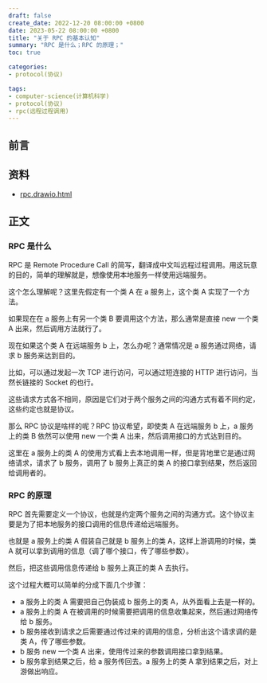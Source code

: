 ```yaml
---
draft: false
create_date: 2022-12-20 08:00:00 +0800
date: 2023-05-22 08:00:00 +0800
title: "关于 RPC 的基本认知"
summary: "RPC 是什么；RPC 的原理；"
toc: true

categories:
- protocol(协议)

tags:
- computer-science(计算机科学)
- protocol(协议)
- rpc(远程过程调用)
---
```

## 前言

## 资料

- <a href="/drawio/computer-science/protocol/rpc.drawio.html">rpc.drawio.html</a>

## 正文

### RPC 是什么

RPC 是 Remote Procedure Call 的简写，翻译成中文叫远程过程调用。用这玩意的目的，简单的理解就是，想像使用本地服务一样使用远端服务。

这个怎么理解呢？这里先假定有一个类 A 在 a 服务上，这个类 A 实现了一个方法。

如果现在在 a 服务上有另一个类 B 要调用这个方法，那么通常是直接 new 一个类 A 出来，然后调用方法就行了。

现在如果这个类 A 在远端服务 b 上，怎么办呢？通常情况是 a 服务通过网络，请求 b 服务来达到目的。

比如，可以通过发起一次 TCP 进行访问，可以通过短连接的 HTTP 进行访问，当然长链接的 Socket 的也行。

这些请求方式各不相同，原因是它们对于两个服务之间的沟通方式有着不同约定，这些约定也就是协议。

那么 RPC 协议是啥样的呢？RPC 协议希望，即使类 A 在远端服务 b 上，a 服务上的类 B 依然可以使用 new 一个类 A 出来，然后调用接口的方式达到目的。

这里在 a 服务上的类 A 的使用方式看上去本地调用一样，但是背地里它是通过网络请求，请求了 b 服务，调用了 b 服务上真正的类 A 的接口拿到结果，然后返回给调用者的。

### RPC 的原理

RPC 首先需要定义一个协议，也就是约定两个服务之间的沟通方式。这个协议主要是为了把本地服务的接口调用的信息传递给远端服务。

也就是 a 服务上的类 A 假装自己就是 b 服务上的类 A，这样上游调用的时候，类 A 就可以拿到调用的信息（调了哪个接口，传了哪些参数）。

然后，把这些调用信息传递给 b 服务上真正的类 A 去执行。

这个过程大概可以简单的分成下面几个步骤：

- a 服务上的类 A 需要把自己伪装成 b 服务上的类 A，从外面看上去是一样的。
- a 服务上的类 A 在被调用的时候需要把调用的信息收集起来，然后通过网络传给 b 服务。
- b 服务接收到请求之后需要通过传过来的调用的信息，分析出这个请求调的是类 A，传了哪些参数。
- b 服务 new 一个类 A 出来，使用传过来的参数调用接口拿到结果。
- b 服务拿到结果之后，给 a 服务传回去。a 服务上的类 A 拿到结果之后，对上游做出响应。
